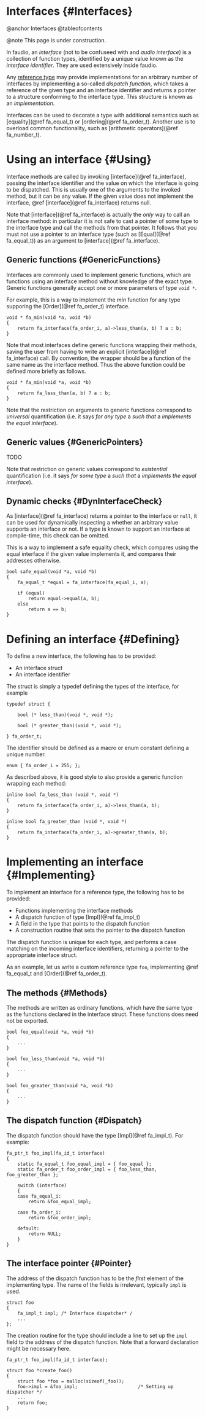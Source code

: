 
# Interfaces {#Interfaces}

@anchor Interfaces
@tableofcontents

@note
    This page is under construction.

In faudio, an *interface* (not to be confuseed with and *audio interface*) is a
collection of function types, identified by a unique value known as the *interface
identifier*. They are used extensively inside faudio.

Any [reference type][reftype] may provide implementations for an arbitrary number
of interfaces by implementing a so-called *dispatch function*, which takes a
reference of the given type and an interface identifier and returns a pointer to a
structure conforming to the interface type. This structure is known as an
*implementation*.

Interfaces can be used to decorate a type with additional semantics such as
[equality](@ref fa_equal_t) or [ordering](@ref fa_order_t). Another use
is to overload common functionality, such as 
[arithmetic operators](@ref fa_number_t).



# Using an interface {#Using}

Interface methods are called by invoking [interface](@ref fa_interface), passing the
interface identifier and the value on which the interface is going to be
dispatched. This is usually one of the arguments to the invoked method, but it can
be any value. If the given value does not implement the interface, @ref
[interface](@ref fa_interface) returns null.

Note that [interface](@ref fa_interface) is actually the *only* way to call an
interface method: in particular it is not safe to cast a pointer of some type to
the interface type and call the methods from that pointer. It follows that you must
not use a pointer to an interface type (such as [Equal](@ref fa_equal_t)) as
an argument to [interface](@ref fa_interface).


## Generic functions {#GenericFunctions}

Interfaces are commonly used to implement generic functions, which are functions
using an interface method without knowledge of the exact type. Generic functions
generally accept one or more parameters of type `void *`.

For example, this is a way to implement the *min* function for any type supporing
the [Order](@ref fa_order_t) interface.

~~~~
void * fa_min(void *a, void *b) 
{             
    return fa_interface(fa_order_i, a)->less_than(a, b) ? a : b;
}
~~~~

Note that most interfaces define generic functions wrapping their methods, saving
the user from having to write an explicit [interface](@ref fa_interface) call. By
convention, the wrapper should be a function of the same name as the interface
method. Thus the above function could be defined more briefly as follows.

~~~~
void * fa_min(void *a, void *b)
{
    return fa_less_than(a, b) ? a : b;
}
~~~~

Note that the restriction on arguments to generic functions correspond to
*universal* quantification (i.e. it says *for any type* a *such that* a *implements
the equal interface*).

## Generic values {#GenericPointers}

TODO

Note that restriction on generic values correspond to *existential* quantification
(i.e. it says *for some type* a *such that* a *implements the equal interface*).


## Dynamic checks {#DynInterfaceCheck}

As [interface](@ref fa_interface) returns a pointer to the interface or `null`, it can be
used for dynamically inspecting a whether an arbitrary value supports an interface
or not. If a type is known to support an interface at compile-time, this check can
be omitted.

This is a way to implement a safe equality check, which compares using the equal
interface if the given value implements it, and compares their addresses otherwise.

~~~~
bool safe_equal(void *a, void *b)
{       
    fa_equal_t *equal = fa_interface(fa_equal_i, a);

    if (equal)
        return equal->equal(a, b);
    else
        return a == b;
}
~~~~


# Defining an interface {#Defining}

To define a new interface, the following has to be provided:

* An interface struct
* An interface identifier

The struct is simply a typedef defining the types of the interface, for example

~~~~
typedef struct {

    bool (* less_than)(void *, void *);

    bool (* greater_than)(void *, void *);

} fa_order_t;
~~~~

The identifier should be defined as a macro or enum constant defining a unique
number.

~~~~
enum { fa_order_i = 255; };
~~~~

As described above, it is good style to also provide a generic function wrapping
each method:

~~~~
inline bool fa_less_than (void *, void *)
{
    return fa_interface(fa_order_i, a)->less_than(a, b);
}

inline bool fa_greater_than (void *, void *)
{
    return fa_interface(fa_order_i, a)->greater_than(a, b);
}
~~~~


# Implementing an interface {#Implementing}

To implement an interface for a reference type, the following has to be provided:

* Functions implementing the interface methods
* A dispatch function of type [Impl](@ref fa_impl_t)
* A field in the type that points to the dispatch function
* A construction routine that sets the pointer to the dispatch function

The dispatch function is unique for each type, and performs a case matching on the
incoming interface identifiers, returning a pointer to the appropriate interface
struct.

As an example, let us write a custom reference type `foo`, implementing @ref
fa_equal_t and [Order](@ref fa_order_t).

## The methods {#Methods}

The methods are written as ordinary functions, which have the same type as the
functions declared in the interface struct. These functions does need not be
exported.

~~~~
bool foo_equal(void *a, void *b)
{
    ...
}

bool foo_less_than(void *a, void *b)
{
    ...
}

bool foo_greater_than(void *a, void *b)
{
    ...
}
~~~~

## The dispatch function {#Dispatch}

The dispatch function should have the type [Impl](@ref fa_impl_t). For example:

~~~~
fa_ptr_t foo_impl(fa_id_t interface)
{
    static fa_equal_t foo_equal_impl = { foo_equal };
    static fa_order_t foo_order_impl = { foo_less_than, foo_greater_than };

    switch (interface)
    {
    case fa_equal_i:
        return &foo_equal_impl;

    case fa_order_i:
        return &foo_order_impl;

    default:
        return NULL;
    }
}
~~~~

## The interface pointer {#Pointer}

The address of the dispatch function has to be the *first* element of the
implementing type. The name of the fields is irrelevant, typically `impl` is used.

~~~~
struct foo
{
    fa_impl_t impl; /* Interface dispatcher* /
    ...
};
~~~~

The creation routine for the type should include a line to set up the `impl` field
to the address of the dispatch function. Note that a forward declaration might be
necessary here.

~~~~
fa_ptr_t foo_impl(fa_id_t interface);

struct foo *create_foo()
{
    struct foo *foo = malloc(sizeof(_foo));
    foo->impl = &foo_impl;                      /* Setting up dispatcher */
    ...
    return foo;
}
~~~~

[ad-hoc-poly]: http://en.wikipedia.org/wiki/Ad-hoc_polymorphism
[reftype]:     http://en.wikipedia.org/wiki/Reference_type